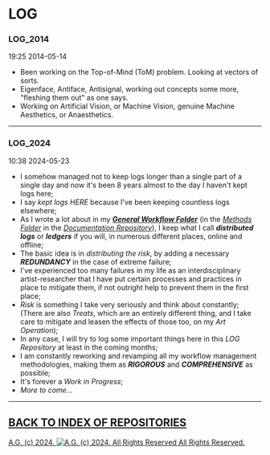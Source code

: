 LOG
===

### LOG_2014

19:25 2014-05-14

* Been working on the Top-of-Mind (ToM) problem. Looking at vectors of sorts.
* Eigenface, Antiface, Antisignal, working out concepts some more, "fleshing them out" as one says.
* Working on Artificial Vision, or Machine Vision, genuine Machine Aesthetics, or Anaesthetics.

- - - - - - -

### LOG_2024

10:38 2024-05-23

* I somehow managed not to keep logs longer than a single part of a single day and now it's been 8 years almost to the day I haven't kept logs here;
* I say *kept logs HERE* because I've been keeping countless logs elsewhere;
* As I wrote a lot about in my [__*General Workflow Folder*__](https://github.com/antiface/Documentation/tree/master/METHODS/GeneralWorkflow) (in the [*Methods Folder*](https://github.com/antiface/Documentation/tree/master/METHODS) in the [*Documentation Repository*](https://github.com/antiface/Documentation)), I keep what I call __*distributed logs*__ or __*ledgers*__ if you will, in numerous different places, online and offline;
* The basic idea is in *distributing the risk*, by adding a necessary __*REDUNDANCY*__ in the case of extreme failure;
* I've experienced too many failures in my life as an interdisciplinary artist-researcher that I have put certain processes and practices in place to mitigate them, if not outright help to prevent them in the first place;
* *Risk* is something I take very seriously and think about constantly; (There are also *Treats*, which are an entirely different thing, and I take care to mitigate and leasen the effects of those too, on my *Art Operation*);
* In any case, I will try to log some important things here in this *LOG Repository* at least in the coming months;
* I am constantly reworking and revamping all my workflow management methodologies, making them as __*RIGOROUS*__ and __*COMPREHENSIVE*__ as possible;
* It's forever a *Work in Progress*;
* *More to come...*

- - - - - - -

## [BACK TO INDEX OF REPOSITORIES](https://github.com/antiface/Index)

[A.G. (c) 2024. ![A.G. (c) 2024. All Rights Reserved](https://historiotheque.files.wordpress.com/2016/11/ag_signature_official_2015_50px_cropped.jpg) All Rights Reserved.](http://alexgagnon.com)
